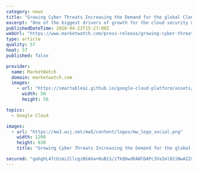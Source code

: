 ```yaml
---
category: news
title: "Growing Cyber Threats Increasing the Demand for the global Cloud Security Market"
excerpt: "One of the biggest drivers of growth for the cloud security market is the booming number of cyber-attacks on the"
publishedDateTime: 2020-04-22T15:27:00Z
webUrl: "https://www.marketwatch.com/press-release/growing-cyber-threats-increasing-the-demand-for-the-global-cloud-security-market-2020-04-22"
type: article
quality: 57
heat: 57
published: false

provider:
  name: MarketWatch
  domain: marketwatch.com
  images:
    - url: "https://smartableai.github.io/google-cloud-platform/assets/images/organizations/marketwatch.com-50x50.jpg"
      width: 50
      height: 50

topics:
  - Google Cloud

images:
  - url: "https://mw3.wsj.net/mw5/content/logos/mw_logo_social.png"
    width: 1200
    height: 630
    title: "Growing Cyber Threats Increasing the Demand for the global Cloud Security Market"

secured: "gahghL47cbimi2llcgzNSAVw+0uBiS/zTkQ6wdKAWlDAPc3VaIml01iNwAIZvcMWOcWN6yjVqUHmfOp+eqcqV1Ljp9ecTUeBO/QE4TR3TV9iUfK3aVdj03d2BZzO+C4I+0kVVgZC1fM55rF4mGupSNNbgwuhbKHyzw5Jf5AD3ZjT9WYIs9/FpysW8tSOJbxTqLgyvxQUgvb7yujGxf6fFa1RskfZGMNQ4cf0RhD0JQHS7k5+Z9bp8dfMNfJ3v1h59dqof2x5e1cZXfPySrrJoPvSNNloQ3jryST22/C2VX8pSBKuxIaBSNcVw8dZ1Yjt;1wU09CWD1lFKukzOMkDP9A=="
---
```


